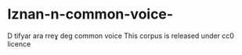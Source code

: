 # Iznan-n-common-voice-
D tifyar ara rreɣ deg common voice 
This corpus is released under cc0 licence
